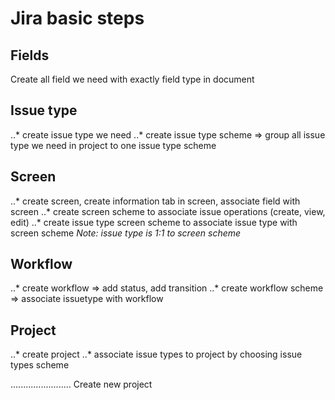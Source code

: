 # Jira basic steps



## Fields

 Create all field we need with exactly field type in document 

## Issue type


 ..* create issue type we need
 ..* create issue type scheme => group all issue type we need in project to one issue type scheme



## Screen

..* create screen, create information tab in screen, associate field with screen
..* create screen scheme to associate issue operations (create, view, edit)
..* create issue type screen scheme to associate issue type with screen scheme
*Note: issue type is 1:1 to screen scheme*

## Workflow
..* create workflow => add status, add transition
..* create workflow scheme => associate issuetype with workflow

## Project
..* create project
..* associate issue types to project by choosing issue types scheme



........................
Create new project 





